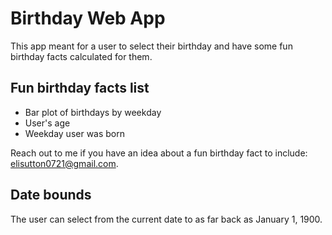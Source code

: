 # Birthday Web App
This app meant for a user to select their birthday and have some fun birthday facts calculated for them. 

## Fun birthday facts list
* Bar plot of birthdays by weekday
* User's age
* Weekday user was born

Reach out to me if you have an idea about a fun birthday fact to include: elisutton0721@gmail.com.

## Date bounds
The user can select from the current date to as far back as January 1, 1900.